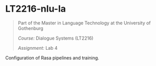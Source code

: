 # LT2216-nlu-la
> Part of the Master in Language Technology at the University of Gothenburg
>
> *Course:* Dialogue Systems (LT2216)
>
> *Assignment:* Lab 4

Configuration of Rasa pipelines and training.
